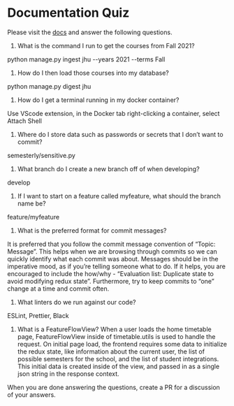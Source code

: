 # Documentation Quiz

Please visit the [docs](https://semesterly-v2.readthedocs.io/en/latest/index.html) and
answer the following questions.

1. What is the command I run to get the courses from Fall 2021?

python manage.py ingest jhu --years 2021 --terms Fall

1. How do I then load those courses into my database?

python manage.py digest jhu

1. How do I get a terminal running in my docker container?

Use VScode extension, in the Docker tab right-clicking a container, select Attach Shell

1. Where do I store data such as passwords or secrets that I don’t want to commit?

semesterly/sensitive.py

1. What branch do I create a new branch off of when developing?

develop

1. If I want to start on a feature called myfeature, what should the branch name be?

feature/myfeature

1. What is the preferred format for commit messages?

It is preferred that you follow the commit message convention of “Topic: Message”. This helps when we are browsing through commits so we can quickly identify what each commit was about. Messages should be in the imperative mood, as if you’re telling someone what to do. If it helps, you are encouraged to include the how/why - “Evaluation list: Duplicate state to avoid modifying redux state”. Furthermore, try to keep commits to “one” change at a time and commit often.

1. What linters do we run against our code?

ESLint, Prettier, Black

1. What is a FeatureFlowView?
When a user loads the home timetable page, FeatureFlowView inside of timetable.utils is used to handle the request. On initial page load, the frontend requires some data to initialize the redux state, like information about the current user, the list of possible semesters for the school, and the list of student integrations. This initial data is created inside of the view, and passed in as a single json string in the response context.

When you are done answering the questions, create a PR for a discussion of your answers.
